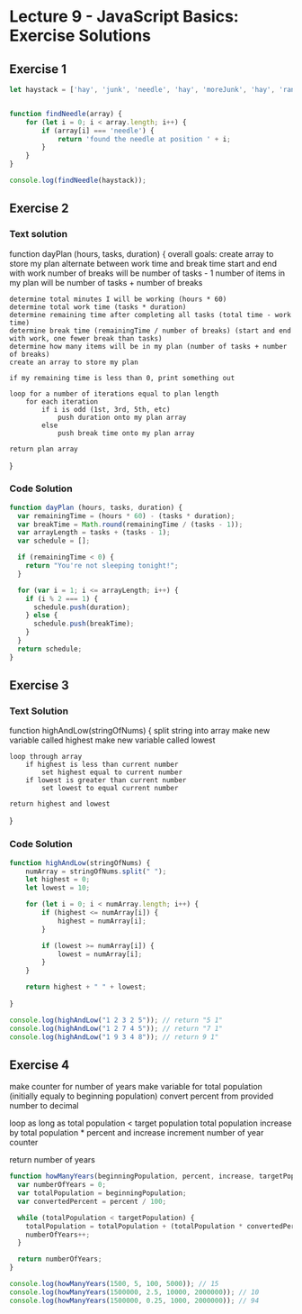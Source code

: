 # Lecture 9 - JavaScript Basics: Exercise Solutions

## Exercise 1
```js
let haystack = ['hay', 'junk', 'needle', 'hay', 'moreJunk', 'hay', 'randomJunk'];


function findNeedle(array) {
    for (let i = 0; i < array.length; i++) {
        if (array[i] === 'needle') {
            return 'found the needle at position ' + i;
        }
    }
}

console.log(findNeedle(haystack));
```

## Exercise 2

### Text solution

function dayPlan (hours, tasks, duration) {
    overall goals:
    create array to store my plan
    alternate between work time and break time
    start and end with work
        number of breaks will be number of tasks - 1
        number of items in my plan will be number of tasks + number of breaks


    determine total minutes I will be working (hours * 60)
    determine total work time (tasks * duration)
    determine remaining time after completing all tasks (total time - work time)
    determine break time (remainingTime / number of breaks) (start and end with work, one fewer break than tasks)
    determine how many items will be in my plan (number of tasks + number of breaks)
    create an array to store my plan

    if my remaining time is less than 0, print something out

    loop for a number of iterations equal to plan length
        for each iteration
            if i is odd (1st, 3rd, 5th, etc)
                push duration onto my plan array
            else
                push break time onto my plan array

    return plan array

}

### Code Solution

```js
function dayPlan (hours, tasks, duration) {
  var remainingTime = (hours * 60) - (tasks * duration);
  var breakTime = Math.round(remainingTime / (tasks - 1));
  var arrayLength = tasks + (tasks - 1);
  var schedule = [];

  if (remainingTime < 0) {
    return "You're not sleeping tonight!";
  }

  for (var i = 1; i <= arrayLength; i++) {
    if (i % 2 === 1) {
      schedule.push(duration);
    } else {
      schedule.push(breakTime);
    }
  }
  return schedule;
}
```

## Exercise 3

### Text Solution

function highAndLow(stringOfNums) {
    split string into array
    make new variable called highest
    make new variable called lowest

    loop through array
        if highest is less than current number
            set highest equal to current number
        if lowest is greater than current number
            set lowest to equal current number
    
    return highest and lowest
}

### Code Solution

```js
function highAndLow(stringOfNums) {
    numArray = stringOfNums.split(" ");
    let highest = 0;
    let lowest = 10;

    for (let i = 0; i < numArray.length; i++) {
        if (highest <= numArray[i]) {
            highest = numArray[i];
        }

        if (lowest >= numArray[i]) {
            lowest = numArray[i];
        }
    }

    return highest + " " + lowest;
 
}

console.log(highAndLow("1 2 3 2 5")); // return "5 1"
console.log(highAndLow("1 2 7 4 5")); // return "7 1"
console.log(highAndLow("1 9 3 4 8")); // return 9 1"
```

## Exercise 4

make counter for number of years
make variable for total population (initially equaly to beginning population)
convert percent from provided number to decimal

loop as long as total population < target population
    total population increase by total population * percent and increase
    increment number of year counter

return number of years


```js
function howManyYears(beginningPopulation, percent, increase, targetPopulation) {
  var numberOfYears = 0;
  var totalPopulation = beginningPopulation;
  var convertedPercent = percent / 100;

  while (totalPopulation < targetPopulation) {
    totalPopulation = totalPopulation + (totalPopulation * convertedPercent) + increase;
    numberOfYears++;
  }

  return numberOfYears;
}

console.log(howManyYears(1500, 5, 100, 5000)); // 15
console.log(howManyYears(1500000, 2.5, 10000, 2000000)); // 10
console.log(howManyYears(1500000, 0.25, 1000, 2000000)); // 94
```